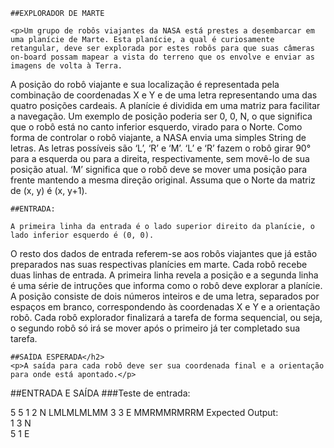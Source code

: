 	##EXPLORADOR DE MARTE

	<p>Um grupo de robôs viajantes da NASA está prestes a desembarcar em uma planície de Marte. Esta planície, a qual é curiosamente retangular, deve ser explorada por estes robôs para que suas câmeras on-board possam mapear a vista do terreno que os envolve e enviar as imagens de volta à Terra.
A posição do robô viajante e sua localização é representada pela combinação de coordenadas X e Y e de uma letra representando uma das quatro posições cardeais. A planície é dividida em uma matriz para facilitar a navegação. Um exemplo de posição poderia ser 0, 0, N, o que significa que o robô está no canto inferior esquerdo, virado para o Norte.
Como forma de controlar o robô viajante, a NASA envia uma simples String de letras. As letras possíveis são ‘L’, ‘R’ e ‘M’. ‘L’ e ‘R’ fazem o robô girar 90° para a esquerda ou para a direita, respectivamente, sem movê-lo de sua posição atual. ‘M’ significa que o robô deve se mover uma posição para frente mantendo a mesma direção original.
Assuma que o Norte da matriz de (x, y) é (x, y+1).</p>

	##ENTRADA:

	A primeira linha da entrada é o lado superior direito da planície, o lado inferior esquerdo é (0, 0).
O resto dos dados de entrada referem-se aos robôs viajantes que já estão preparados nas suas respectivas planícies em marte. Cada robô recebe duas linhas de entrada. A primeira linha revela a posição e a segunda linha é uma série de intruções que informa como o robô deve explorar a planície.
A posição consiste de dois números inteiros e de uma letra, separados por espaços em branco, correspondendo às coordenadas X e Y e a orientação robô.
Cada robô explorador finalizará a tarefa de forma sequencial, ou seja, o segundo robô só irá se mover após o primeiro já ter completado sua tarefa.

	##SAÍDA ESPERADA</h2>
	<p>A saída para cada robô deve ser sua coordenada final e a orientação para onde está apontado.</p>

##ENTRADA E SAÍDA
###Teste de entrada:

5 5
	1 2 N 
	LMLMLMLMM
	3 3 E 
	MMRMMRMRRM
	Expected Output: <br>
	1 3 N <br>
	5 1 E </p>
